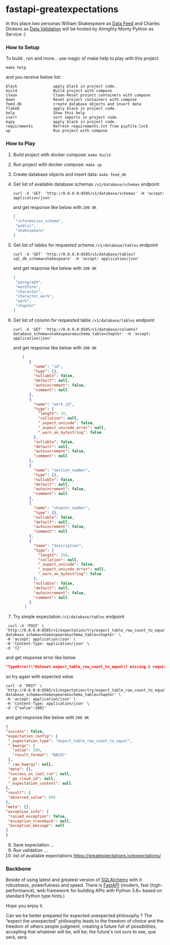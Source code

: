 # fastapi-greatexpectations

In this place two personas William Shakespeare as [Data Feed](https://github.com/catherinedevlin/opensourceshakespeare)
and Charles Dickens as [Data Validation](https://greatexpectations.io/expectations/)
will be hosted by Almighty Monty Python as Service :)

### How to Setup

To build , run and more... use magic of make help to play with this project.

```shell
make help
```

and you receive below list:

```text
black                apply black in project code.
build                Build project with compose
clean                Clean Reset project containers with compose
down                 Reset project containers with compose
feed_db              create database objects and insert data
flake8               apply black in project code.
help                 Show this help
isort                sort imports in project code.
mypy                 apply black in project code.
requirements         Refresh requirements.txt from pipfile.lock
up                   Run project with compose
```

### How to Play

1. Build project with docker compose: `make build`
2. Run project with docker compose: `make up`
3. Create database objects and insert data: `make feed_db`

4. Get list of available database schemas `/v1/database/schemas` endpoint
    ```shell
    curl -X 'GET' 'http://0.0.0.0:8585/v1/database/schemas' -H 'accept: application/json'
    ```
   and get response like below with `200 OK`
    ```json
   [
     "information_schema",
     "public",
     "shakespeare"
   ]
    ```
5. Get list of tables for requested schema `/v1/database/tables` endpoint
    ```shell
    curl -X 'GET' 'http://0.0.0.0:8585/v1/database/tables?sql_db_schema=shakespeare' -H 'accept: application/json'
    ```
   and get response like below with `200 OK`
    ```json
   [
     "paragraph",
     "wordform",
     "character",
     "character_work",
     "work",
     "chapter"
   ]
    ```
6. Get list of column for requested table `/v1/database/tables` endpoint
    ```shell
    curl -X 'GET' 'http://0.0.0.0:8585/v1/database/columns?database_schema=shakespeare&schema_table=chapter' -H 'accept: application/json'
    ```
   and get response like below with `200 OK`
    ```json
        [
           {
             "name": "id",
             "type": {},
             "nullable": false,
             "default": null,
             "autoincrement": false,
             "comment": null
           },
           {
             "name": "work_id",
             "type": {
               "length": 32,
               "collation": null,
               "_expect_unicode": false,
               "_expect_unicode_error": null,
               "_warn_on_bytestring": false
             },
             "nullable": false,
             "default": null,
             "autoincrement": false,
             "comment": null
           },
           {
             "name": "section_number",
             "type": {},
             "nullable": false,
             "default": null,
             "autoincrement": false,
             "comment": null
           },
           {
             "name": "chapter_number",
             "type": {},
             "nullable": false,
             "default": null,
             "autoincrement": false,
             "comment": null
           },
           {
             "name": "description",
             "type": {
               "length": 256,
               "collation": null,
               "_expect_unicode": false,
               "_expect_unicode_error": null,
               "_warn_on_bytestring": false
             },
             "nullable": false,
             "default": null,
             "autoincrement": false,
             "comment": null
           }
         ]
   ```

7. Try simple expectation `/v1/database/tables` endpoint

  ```shell
   curl -X 'POST' \
  'http://0.0.0.0:8585/v1/expectation/try/expect_table_row_count_to_equal?database_schema=shakespeare&schema_table=chapter' \
  -H 'accept: application/json' \
  -H 'Content-Type: application/json' \
  -d '{}' 
   ```

and get response error like below

   ```json
   "TypeError(\"Dataset.expect_table_row_count_to_equal() missing 1 required positional argument: 'value'\")"
   ```

so try again with expected value

  ```shell
  curl -X 'POST' \
  'http://0.0.0.0:8585/v1/expectation/try/expect_table_row_count_to_equal?database_schema=shakespeare&schema_table=chapter' \
  -H 'accept: application/json' \
  -H 'Content-Type: application/json' \
  -d '{"value":100}'
   ```

and get response like below with `200 OK`

   ```json
{
  "success": false,
  "expectation_config": {
    "_expectation_type": "expect_table_row_count_to_equal",
    "_kwargs": {
      "value": 100,
      "result_format": "BASIC"
    },
    "_raw_kwargs": null,
    "meta": {},
    "success_on_last_run": null,
    "_ge_cloud_id": null,
    "_expectation_context": null
  },
  "result": {
    "observed_value": 945
  },
  "meta": {},
  "exception_info": {
    "raised_exception": false,
    "exception_traceback": null,
    "exception_message": null
  }
}
```

8. Save expectation ...
9. Run validation ...
10. list of available expectations https://greatexpectations.io/expectations/

### Backbone

Beside of using latest and greatest version of [SQLAlchemy](https://www.sqlalchemy.org/) with it robustness,
powerfulness and speed. There is [FastAPI](https://fastapi.tiangolo.com/) (modern, fast (high-performance),
web framework for building APIs with Python 3.8+ based on standard Python type hints.)

Hope you enjoy it.

Can we be better prepared for expected unexpected philosophy ?
The “expect the unexpected” philosophy leads to the freedom of
choice and the freedom of others people judgment,
creating a future full of possibilities, accepting that whatever will be,
will be; the future's not ours to see, que será, será.
